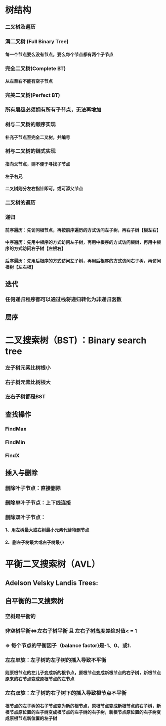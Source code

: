 # 树结构
### 二叉树及遍历
### 满二叉树 (Full Binary Tree)
#### 每一个节点要么没有节点，要么每个节点都有两个子节点
### 完全二叉树(Complete BT)
#### 从左至右不能有空子节点
### 完美二叉树(Perfect BT)
### 所有层级必须拥有所有子节点，无法再增加
### 树与二叉树的顺序实现
#### 补充子节点至完全二叉树，并编号
### 树与二叉树的链式实现
#### 指向父节点，则不便于寻找子节点
#### 左子右兄
#### 二叉树则分左右指针即可，或可添父节点
### 二叉树的遍历
### 递归
#### 前序遍历：先访问根节点，再按前序遍历的方式访问左子树，再右子树【根左右】
#### 中序遍历：先用中根序的方式访问左子树，再用中根序的方式访问根树，再用中根序的方式访问右子树【左根右】
#### 后序遍历：先用后根序的方式访问左子树，再用后根序的方式访问右子树，再访问根树【左右根】
## 迭代
### 任何递归程序都可以通过栈将递归转化为非递归函数
## 层序
# 二叉搜索树（BST) ：Binary search tree
### 左子树元素比树根小
### 右子树元素比树根大
### 左右子树都是BST
## 查找操作
### FindMax
### FindMin
### FindX
## 插入与删除
### 删除叶子节点：直接删除
### 删除单叶子节点：上下线连接
### 删除双叶子节点：
#### 1、用左树最大或右树最小元素代替待删节点
#### 2、删左子树最大或右子树最小
# 平衡二叉搜索树（AVL）
## Adelson Velsky Landis Trees:
## 自平衡的二叉搜索树
### 空树是平衡的
### 非空树平衡<=>左右子树平衡 且 左右子树高度差绝对值< = 1
### => 每个节点的平衡因子（balance factor)是-1、0、或1.
### 左左单旋：左子树的左子树的插入导致不平衡
#### 则原根节点的左儿子变成新的根节点，原根节点变成新根节点的右子树，新根节点原来的右节点变成原根节点的左节点
### 左右双旋：左子树的右子树下的插入导致根节点不平衡
#### 根节点的左子树的右子节点变为新的根节点，原根节点变成新根节点的右子树，新根节点原位置的左子树变成根节点的左子树的右子树，新根节点原位置的右子树变成原根节点新位置的左子树